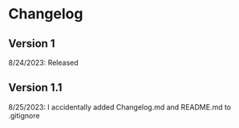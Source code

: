 # Changelog
## Version 1
8/24/2023: Released

## Version 1.1
8/25/2023: I accidentally added Changelog.md and README.md to .gitignore